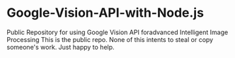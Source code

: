# Google-Vision-API-with-Node.js
Public Repository for using Google Vision API foradvanced  Intelligent Image Processing
This is the public repo. None of this intents to steal or copy someone's work. Just happy to help.
